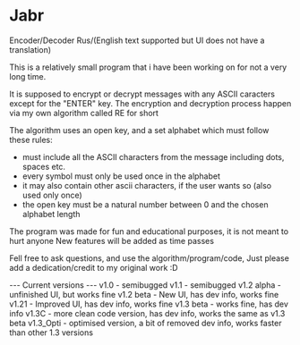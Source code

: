 # Jabr
Encoder/Decoder Rus/(English text supported but UI does not have a translation)

This is a relatively small program that i have been working on for not a very long time.

It is supposed to encrypt or decrypt messages with any ASCII caracters except for the "ENTER" key.
The encryption and decryption process happen via my own algorithm called RE for short

The algorithm uses an open key, and a set alphabet which must follow these rules:
 - must include all the ASCII characters from the message including dots, spaces etc.
 - every symbol must only be used once in the alphabet
 - it may also contain other ascii characters, if the user wants so (also used only once)
 - the open key must be a natural number between 0 and the chosen alphabet length

The program was made for fun and educational purposes, it is not meant to hurt anyone
New features will be added as time passes

Fell free to ask questions, and use the algorithm/program/code, 
Just please add a dedication/credit to my original work :D

--- Current versions ---
v1.0 - semibugged
v1.1 - semibugged
v1.2 alpha - unfinished UI, but works fine
v1.2 beta - New UI, has dev info, works fine
v1.21 - Improved UI, has dev info, works fine
v1.3 beta - works fine, has dev info
v1.3C - more clean code version, has dev info, works the same as v1.3 beta
v1.3_Opti - optimised version, a bit of removed dev info, works faster than other 1.3 versions
